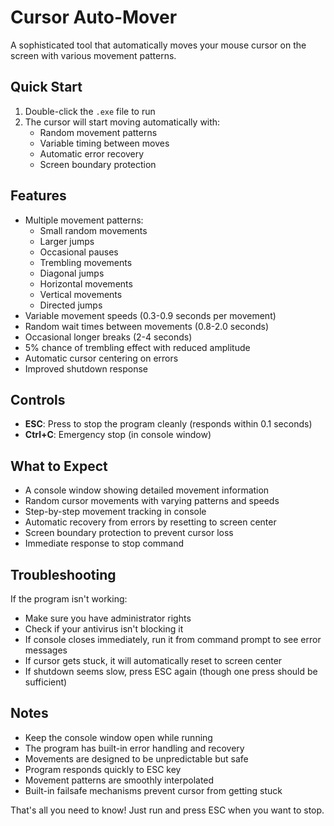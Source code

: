 # Cursor Auto-Mover
A sophisticated tool that automatically moves your mouse cursor on the screen with various movement patterns.

## Quick Start
1. Double-click the `.exe` file to run
2. The cursor will start moving automatically with:
    - Random movement patterns
    - Variable timing between moves
    - Automatic error recovery
    - Screen boundary protection

## Features
- Multiple movement patterns:
    - Small random movements
    - Larger jumps
    - Occasional pauses
    - Trembling movements
    - Diagonal jumps
    - Horizontal movements
    - Vertical movements
    - Directed jumps
- Variable movement speeds (0.3-0.9 seconds per movement)
- Random wait times between movements (0.8-2.0 seconds)
- Occasional longer breaks (2-4 seconds)
- 5% chance of trembling effect with reduced amplitude
- Automatic cursor centering on errors
- Improved shutdown response

## Controls
- **ESC**: Press to stop the program cleanly (responds within 0.1 seconds)
- **Ctrl+C**: Emergency stop (in console window)

## What to Expect
- A console window showing detailed movement information
- Random cursor movements with varying patterns and speeds
- Step-by-step movement tracking in console
- Automatic recovery from errors by resetting to screen center
- Screen boundary protection to prevent cursor loss
- Immediate response to stop command

## Troubleshooting
If the program isn't working:
- Make sure you have administrator rights
- Check if your antivirus isn't blocking it
- If console closes immediately, run it from command prompt to see error messages
- If cursor gets stuck, it will automatically reset to screen center
- If shutdown seems slow, press ESC again (though one press should be sufficient)

## Notes
- Keep the console window open while running
- The program has built-in error handling and recovery
- Movements are designed to be unpredictable but safe
- Program responds quickly to ESC key
- Movement patterns are smoothly interpolated
- Built-in failsafe mechanisms prevent cursor from getting stuck

That's all you need to know! Just run and press ESC when you want to stop.